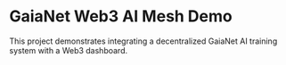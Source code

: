 # GaiaNet Web3 AI Mesh Demo

This project demonstrates integrating a decentralized GaiaNet AI training system with a Web3 dashboard.